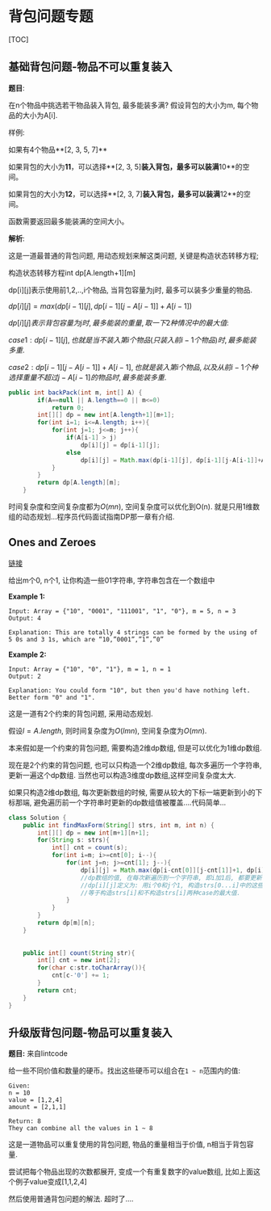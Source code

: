 # 背包问题专题

[TOC]



## 基础背包问题-物品不可以重复装入

**题目**:

在n个物品中挑选若干物品装入背包, 最多能装多满? 假设背包的大小为m, 每个物品的大小为A[i].

样例:

如果有4个物品**[2, 3, 5, 7]**

如果背包的大小为**11**，可以选择**[2, 3, 5]**装入背包，最多可以装满**10**的空间。

如果背包的大小为**12**，可以选择**[2, 3, 7]**装入背包，最多可以装满**12**的空间。

函数需要返回最多能装满的空间大小。

**解析**:

这是一道最普通的背包问题, 用动态规划来解这类问题, 关键是构造状态转移方程;

构造状态转移方程int dp[A.length+1]\[m]

dp[i]\[j]表示使用前1,2,..,i个物品, 当背包容量为j时, 最多可以装多少重量的物品.

$dp[i][j] = max(dp[i-1][j], dp[i-1][j-A[i-1]]+A[i-1])$

$dp[i][j]表示背包容量为j时, 最多能装的重量, 取一下2种情况中的最大值:$

$case1: dp[i-1][j], 也就是当不装入第i个物品(只装入前i-1个物品)时, 最多能装多重.$

$case2: dp[i-1][j-A[i-1]]+A[i-1], 也就是装入第i个物品, 以及从前i-1个种选择重量不超过j-A[i-1]的物品时, 最多能装多重.$

```java
public int backPack(int m, int[] A) {
        if(A==null || A.length==0 || m<=0)
            return 0;
        int[][] dp = new int[A.length+1][m+1];
        for(int i=1; i<=A.length; i++){
            for(int j=1; j<=m; j++){
                if(A[i-1] > j)
                    dp[i][j] = dp[i-1][j];
                else
                    dp[i][j] = Math.max(dp[i-1][j], dp[i-1][j-A[i-1]]+A[i-1]);
            }
        }
        return dp[A.length][m];
    }
```

时间复杂度和空间复杂度都为$O(mn)$, 空间复杂度可以优化到O(n). 就是只用1维数组的动态规划...程序员代码面试指南DP那一章有介绍.



## Ones and Zeroes 

[链接](https://leetcode.com/problems/ones-and-zeroes/description/)

给出m个0, n个1, 让你构造一些01字符串, 字符串包含在一个数组中

**Example 1:**

```
Input: Array = {"10", "0001", "111001", "1", "0"}, m = 5, n = 3
Output: 4

Explanation: This are totally 4 strings can be formed by the using of 5 0s and 3 1s, which are “10,”0001”,”1”,”0”
```

**Example 2:**

```
Input: Array = {"10", "0", "1"}, m = 1, n = 1
Output: 2

Explanation: You could form "10", but then you'd have nothing left. Better form "0" and "1".
```

这是一道有2个约束的背包问题, 采用动态规划.

假设$l=A.length$, 则时间复杂度为$O(lmn)$, 空间复杂度为$O(mn)$.

本来假如是一个约束的背包问题, 需要构造2维dp数组, 但是可以优化为1维dp数组.

现在是2个约束的背包问题, 也可以只构造一个2维dp数组, 每次多遍历一个字符串, 更新一遍这个dp数组. 当然也可以构造3维度dp数组,这样空间复杂度太大.

如果只构造2维dp数组, 每次更新数组的时候, 需要从较大的下标一端更新到小的下标那端, 避免遍历前一个字符串时更新的dp数组值被覆盖....代码简单...

```java
class Solution {
    public int findMaxForm(String[] strs, int m, int n) {
        int[][] dp = new int[m+1][n+1];
        for(String s: strs){
            int[] cnt = count(s);
            for(int i=m; i>=cnt[0]; i--){
                for(int j=n; j>=cnt[1]; j--){
                    dp[i][j] = Math.max(dp[i-cnt[0]][j-cnt[1]]+1, dp[i][j]); 
                    //dp数组的值, 在每次新遍历到一个字符串, 即i加1后, 都要更新一遍.
                    //dp[i][j]定义为: 用i个0和j个1, 构造strs[0...i]中的这些字符串时, 最多可以构造出多少个字符串.
                    //等于构造strs[i]和不构造strs[i]两种case的最大值.
                }
            }
        }
        return dp[m][n];
    }
    
    
    public int[] count(String str){
        int[] cnt = new int[2];
        for(char c:str.toCharArray()){
            cnt[c-'0'] += 1;
        }
        return cnt;
    }
}
```





## 升级版背包问题-物品可以重复装入

**题目:** 来自lintcode

给一些不同价值和数量的硬币。找出这些硬币可以组合在`1 ~ n`范围内的值:

```
Given:
n = 10
value = [1,2,4]
amount = [2,1,1]

Return: 8
They can combine all the values in 1 ~ 8
```

这是一道物品可以重复使用的背包问题, 物品的重量相当于价值, n相当于背包容量.

尝试把每个物品出现的次数都展开, 变成一个有重复数字的value数组, 比如上面这个例子value变成[1,1,2,4]

然后使用普通背包问题的解法. 超时了....
